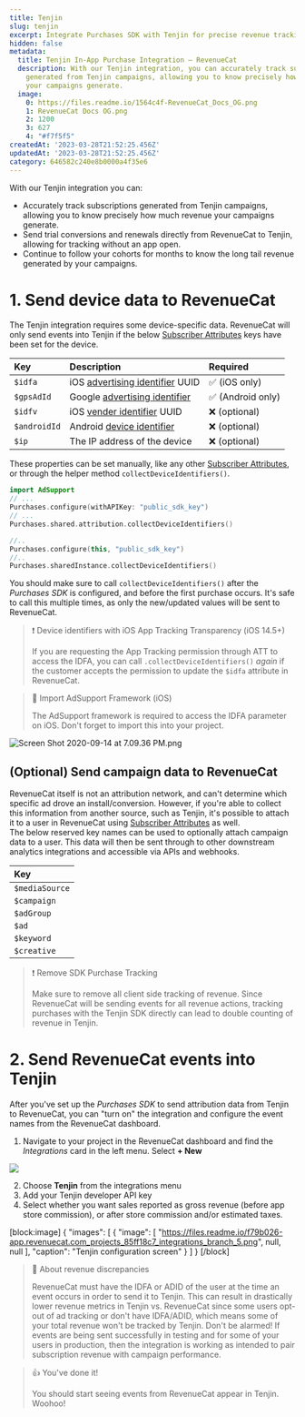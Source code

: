 ```yaml
---
title: Tenjin
slug: tenjin
excerpt: Integrate Purchases SDK with Tenjin for precise revenue tracking
hidden: false
metadata:
  title: Tenjin In-App Purchase Integration – RevenueCat
  description: With our Tenjin integration, you can accurately track subscriptions
    generated from Tenjin campaigns, allowing you to know precisely how much revenue
    your campaigns generate.
  image:
    0: https://files.readme.io/1564c4f-RevenueCat_Docs_OG.png
    1: RevenueCat Docs OG.png
    2: 1200
    3: 627
    4: "#f7f5f5"
createdAt: '2023-03-28T21:52:25.456Z'
updatedAt: '2023-03-28T21:52:25.456Z'
category: 646582c240e8b0000a4f35e6
---
```

With our Tenjin integration you can:

- Accurately track subscriptions generated from Tenjin campaigns, allowing you to know precisely how much revenue your campaigns generate.
- Send trial conversions and renewals directly from RevenueCat to Tenjin, allowing for tracking without an app open.
- Continue to follow your cohorts for months to know the long tail revenue generated by your campaigns.

# 1. Send device data to RevenueCat

The Tenjin integration requires some device-specific data. RevenueCat will only send events into Tenjin if the below [Subscriber Attributes](doc:subscriber-attributes) keys have been set for the device.

| Key          | Description                                                                                                                                     | Required         |
| :----------- | :---------------------------------------------------------------------------------------------------------------------------------------------- | :--------------- |
| `$idfa`      | iOS [advertising identifier](https://developer.apple.com/documentation/adsupport/asidentifiermanager/1614151-advertisingidentifier) UUID        | ✅ (iOS only)     |
| `$gpsAdId`   | Google [advertising identifier](https://developers.google.com/android/reference/com/google/android/gms/ads/identifier/AdvertisingIdClient.Info) | ✅ (Android only) |
| `$idfv`      | iOS [vender identifier](https://developer.apple.com/documentation/uikit/uidevice/1620059-identifierforvendor) UUID                              | ❌ (optional)     |
| `$androidId` | Android [device identifier](https://developer.android.com/reference/android/provider/Settings.Secure#ANDROID_ID)                                | ❌ (optional)     |
| `$ip`        | The IP address of the device                                                                                                                    | ❌ (optional)     |

These properties can be set manually, like any other [Subscriber Attributes](doc:subscriber-attributes), or through the helper method `collectDeviceIdentifiers()`. 

```swift Swift
import AdSupport
// ...
Purchases.configure(withAPIKey: "public_sdk_key")
// ...
Purchases.shared.attribution.collectDeviceIdentifiers()
```
```kotlin 
//..
Purchases.configure(this, "public_sdk_key")
//..
Purchases.sharedInstance.collectDeviceIdentifiers()
```



You should make sure to call `collectDeviceIdentifiers()` after the _Purchases SDK_ is configured, and before the first purchase occurs. It's safe to call this multiple times, as only the new/updated values will be sent to RevenueCat.

> ❗️ Device identifiers with iOS App Tracking Transparency (iOS 14.5+)
> 
> If you are requesting the App Tracking permission through ATT to access the IDFA, you can call `.collectDeviceIdentifiers()` _again_ if the customer accepts the permission to update the `$idfa` attribute in RevenueCat.

> 📘 Import AdSupport Framework (iOS)
> 
> The AdSupport framework is required to access the IDFA parameter on iOS. Don't forget to import this into your project.

![](https://files.readme.io/caf9cda-Screen_Shot_2020-09-14_at_7.09.36_PM.png "Screen Shot 2020-09-14 at 7.09.36 PM.png")



## (Optional) Send campaign data to RevenueCat

RevenueCat itself is not an attribution network, and can't determine which specific ad drove an install/conversion. However, if you're able to collect this information from another source, such as Tenjin, it's possible to attach it to a user in RevenueCat using [Subscriber Attributes](doc:subscriber-attributes)  as well.  
The below reserved key names can be used to optionally attach campaign data to a user. This data will then be sent through to other downstream analytics integrations and accessible via APIs and webhooks.

| Key            |
| :------------- |
| `$mediaSource` |
| `$campaign`    |
| `$adGroup`     |
| `$ad`          |
| `$keyword`     |
| `$creative`    |

> ❗️ Remove SDK Purchase Tracking
> 
> Make sure to remove all client side tracking of revenue. Since RevenueCat will be sending events for all revenue actions, tracking purchases with the Tenjin SDK directly can lead to double counting of revenue in Tenjin.

# 2. Send RevenueCat events into Tenjin

After you've set up the _Purchases SDK_ to send attribution data from Tenjin to RevenueCat, you can "turn on" the integration and configure the event names from the RevenueCat dashboard.

1. Navigate to your project in the RevenueCat dashboard and find the _Integrations_ card in the left menu. Select **+ New** 

![](https://files.readme.io/869369c-app.revenuecat.com_projects_85ff18c7_collaborators_1.png)



2. Choose **Tenjin** from the integrations menu
3. Add your Tenjin developer API key
4. Select whether you want sales reported as gross revenue (before app store commission), or after store commission and/or estimated taxes.

[block:image]
{
  "images": [
    {
      "image": [
        "https://files.readme.io/f79b026-app.revenuecat.com_projects_85ff18c7_integrations_branch_5.png",
        null,
        null
      ],
      "caption": "Tenjin configuration screen"
    }
  ]
}
[/block]

> 📘 About revenue discrepancies
> 
> RevenueCat must have the IDFA or ADID of the user at the time an event occurs in order to send it to Tenjin. This can result in drastically lower revenue metrics in Tenjin vs. RevenueCat since some users opt-out of ad tracking or don't have IDFA/ADID, which means some of your total revenue won't be tracked by Tenjin. Don't be alarmed! If events are being sent successfully in testing and for some of your users in production, then the integration is working as intended to pair subscription revenue with campaign performance.

> 👍 You've done it!
> 
> You should start seeing events from RevenueCat appear in Tenjin. Woohoo!